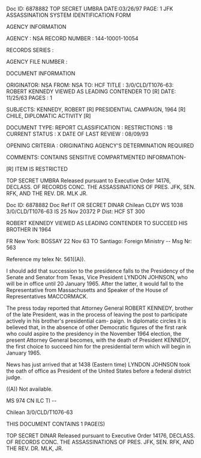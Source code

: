Doc ID: 6878882
TOP SECRET UMBRA
DATE:03/26/97
PAGE: 1
JFK ASSASSINATION SYSTEM
IDENTIFICATION FORM

AGENCY INFORMATION

AGENCY : NSA
RECORD NUMBER : 144-10001-10054

RECORDS SERIES :

AGENCY FILE NUMBER :

DOCUMENT INFORMATION

ORIGINATOR: NSA
FROM: NSA
TO: HCF
TITLE :
3/0/CLD/T1076-63: ROBERT KENNEDY VIEWED AS LEADING CONTENDER TO [R]
DATE: 11/25/63
PAGES : 1

SUBJECTS:
KENNEDY, ROBERT [R]
PRESIDENTIAL CAMPAIGN, 1964 [R]
CHILE, DIPLOMATIC ACTIVITY [R]

DOCUMENT TYPE: REPORT
CLASSIFICATION :
RESTRICTIONS : 1B
CURRENT STATUS : X
DATE OF LAST REVIEW : 08/09/93

OPENING CRITERIA :
ORIGINATING AGENCY'S DETERMINATION REQUIRED

COMMENTS:
CONTAINS SENSITIVE COMPARTMENTED INFORMATION-

[R] ITEM IS RESTRICTED

TOP SECRET UMBRA
Released pursuant to Executive Order 14176, DECLASS. OF RECORDS CONC. THE ASSASSINATIONS OF PRES. JFK, SEN.
RFK, AND THE REV. DR. MLK JR.

Doc ID: 6878882
Doc Ref IT OR SECRET DINAR
Chilean CLDY WS 1038 3/0/CLD/T1076-63
IS 25 Nov 20372 P
Dist: HCF
ST 300

ROBERT KENNEDY VIEWED AS LEADING CONTENDER TO SUCCEED HIS BROTHER
IN 1964

FR New York: BOSSAY 22 Nov 63
TO Santiago: Foreign Ministry --
Msg Nr: 563

Reference my telex Nr. 561((A)).

I should add that succession to the presidence falls to the
Presidency of the Senate and Senator from Texas, Vice President
LYNDON JOHNSON, who will be in office until 20 January 1965.
After the latter, it would fall to the Representative from
Massachusetts and Speaker of the House of Representatives
MACCORMACK.

The press today reported that Attorney General ROBERT KENNEDY,
brother of the late President, was in the process of leaving the
post to participate actively in his brother's presidential cam-
paign. In diplomatic circles it is believed that, in the absence
of other Democratic figures of the first rank who could aspire to
the presidency in the November 1964 election, the present Attorney
General becomes, with the death of President KENNEDY, the first
choice to succeed him for the presidential term which will begin
in January 1965.

News has just arrived that at 1438 (Eastern time) LYNDON
JOHNSON took the oath of office as President of the United States
before a federal district judge.

((A)) Not available.

MS 974 CN ILC TI --

Chilean 3/0/CLD/T1076-63

THIS DOCUMENT CONTAINS 1 PAGE(S)

TOP SECRET DINAR
Released pursuant to Executive Order 14176, DECLASS. OF RECORDS CONC. THE ASSASSINATIONS OF PRES. JFK, SEN.
RFK, AND THE REV. DR. MLK, JR.

